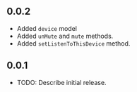 ## 0.0.2
* Added ```device``` model
* Added ```unMute``` and ```mute``` methods.
* Added ```setListenToThisDevice``` method.

## 0.0.1
* TODO: Describe initial release.